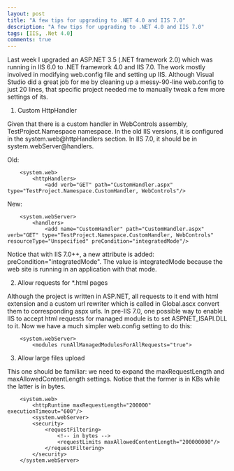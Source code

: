 ```yaml
---
layout: post
title: "A few tips for upgrading to .NET 4.0 and IIS 7.0"
description: "A few tips for upgrading to .NET 4.0 and IIS 7.0"
tags: [IIS, .Net 4.0]
comments: true
---
```


Last week I upgraded an ASP.NET 3.5 (.NET framework 2.0) which was running in IIS 6.0 to .NET framework 4.0 and IIS 7.0. The work mostly involved in modifying web.config file and setting up IIS. Although Visual Studio did a great job for me by cleaning up a messy-90-line web.config to just 20 lines, that specific project needed me to manually tweak a few more settings of its.

1. Custom HttpHandler

Given that there is a custom handler in WebControls assembly, TestProject.Namespace namespace. In the old IIS versions, it is configured in the system.web@httpHandlers section. In IIS 7.0, it should be in system.webServer@handlers.

Old:

		<system.web>
			<httpHandlers>
				<add verb="GET" path="CustomHandler.aspx" type="TestProject.Namespace.CustomHandler, WebControls"/>

New:

		<system.webServer>
			<handlers>
				<add name="CustomHandler" path="CustomHandler.aspx" verb="GET" type="TestProject.Namespace.CustomHandler, WebControls" resourceType="Unspecified" preCondition="integratedMode"/>
				
Notice that with IIS 7.0++, a new attribute is added: preCondition="integratedMode". The value is integratedMode because the web site is running in an application with that mode.

2. Allow requests for *.html pages

Although the project is written in ASP.NET, all requests to it end with html extension and a custom url rewriter which is called in Global.ascx convert them to corresponding aspx urls. In pre-IIS 7.0, one possible way to enable IIS to accept html requests for managed module is to set ASPNET_ISAPI.DLL to it. Now we have a much simpler web.config setting to do this:

		<system.webServer>
			<modules runAllManagedModulesForAllRequests="true">
			
3. Allow large files upload

This one should be familiar: we need to expand the maxRequestLength and maxAllowedContentLength settings. Notice that the former is in KBs while the latter is in bytes.

		<system.web>
			<httpRuntime maxRequestLength="200000" executionTimeout="600"/>
			<system.webServer>
			<security>
				<requestFiltering>
					<!-- in bytes -->
					<requestLimits maxAllowedContentLength="200000000"/>
				</requestFiltering>
			</security>
		</system.webServer>

